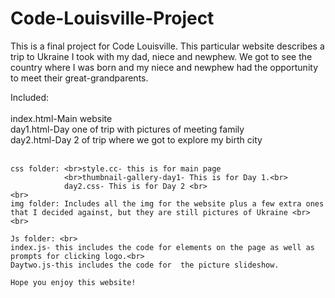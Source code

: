 # Code-Louisville-Project

This is a final project for Code Louisville. This particular website describes a trip to Ukraine I took with my dad, niece and newphew. We got to see the country where I was born and my niece and newphew had the opportunity to meet their great-grandparents. 

Included:<br><br>
    index.html-Main website<br>
    day1.html-Day one of trip with pictures of meeting family<br>
    day2.html-Day 2 of trip where we got to explore my birth city<br><br>
    
    css folder: <br>style.cc- this is for main page
                <br>thumbnail-gallery-day1- This is for Day 1.<br>
                day2.css- This is for Day 2 <br>
    <br>
    img folder: Includes all the img for the website plus a few extra ones that I decided against, but they are still pictures of Ukraine <br><br>
    
    Js folder: <br>
    index.js- this includes the code for elements on the page as well as prompts for clicking logo.<br>
    Daytwo.js-this includes the code for  the picture slideshow. 
    
    Hope you enjoy this website! 





